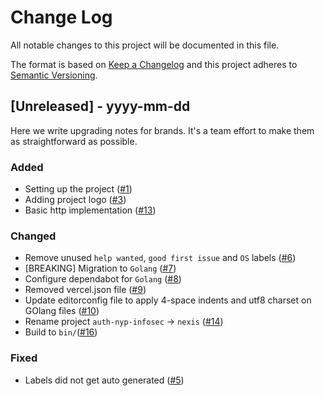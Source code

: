 # Change Log

All notable changes to this project will be documented in this file.

The format is based on [Keep a Changelog](http://keepachangelog.com/)
and this project adheres to [Semantic Versioning](http://semver.org/).

<!--
TEMPLATE

## X.X.X - YYYY-MM-DD

Short description of release

### Added

- Description of change
  (#XXX)

### Changed

- Description of change
  (#XXX)

### Fixed

- Description of change
  (#XXX)
-->

## [Unreleased] - yyyy-mm-dd

Here we write upgrading notes for brands. It's a team effort to make them as
straightforward as possible.

### Added

- Setting up the project ([#1](https://github.com/caffeine-addictt/nexis/pull/1))
- Adding project logo ([#3](https://github.com/caffeine-addictt/nexis/pull/3))
- Basic http implementation ([#13](https://github.com/caffeine-addictt/nexis/pull/13))

### Changed

- Remove unused `help wanted`, `good first issue` and `OS` labels ([#6](https://github.com/caffeine-addictt/nexis/pull/6))
- [BREAKING] Migration to `Golang` ([#7](https://github.com/caffeine-addictt/nexis/pull/7))
- Configure dependabot for `Golang` ([#8](https://github.com/caffeine-addictt/nexis/pull/8))
- Removed vercel.json file ([#9](https://github.com/caffeine-addictt/nexis/pull/9))
- Update editorconfig file to apply 4-space indents and utf8 charset on
  GOlang files ([#10](https://github.com/caffeine-addictt/nexis/pull/10))
- Rename project `auth-nyp-infosec` -> `nexis` ([#14](https://github.com/caffeine-addictt/nexis/pull/14))
- Build to `bin/`([#16](https://github.com/caffeine-addictt/nexis/pull/16))

### Fixed

- Labels did not get auto generated ([#5](https://github.com/caffeine-addictt/nexis/pull/5))
